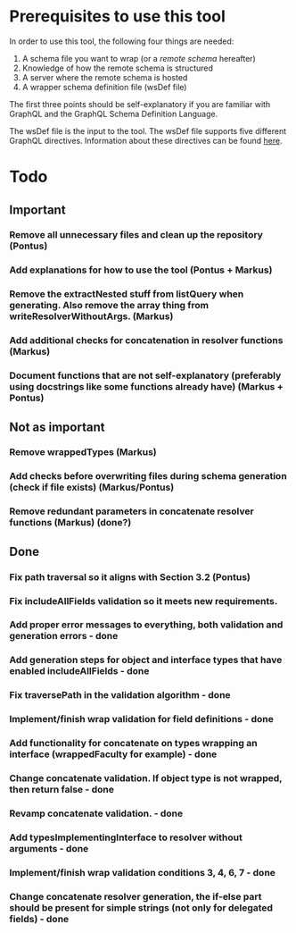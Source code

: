 # Prerequisites to use this tool

In order to use this tool, the following four things are needed: 

1. A schema file you want to wrap (or a _remote schema_ hereafter)
2. Knowledge of how the remote schema is structured
3. A server where the remote schema is hosted
4. A wrapper schema definition file (wsDef file)

The first three points should be self-explanatory if you are familiar with GraphQL and the GraphQL Schema Definition Language. 

The wsDef file is the input to the tool. The wsDef file supports five different GraphQL directives. Information about these directives can be found [here](directives.md).

# Todo

## Important

### Remove all unnecessary files and clean up the repository (Pontus)

### Add explanations for how to use the tool (Pontus + Markus)

### Remove the extractNested stuff from listQuery when generating. Also remove the array thing from writeResolverWithoutArgs. (Markus)

### Add additional checks for concatenation in resolver functions (Markus)

### Document functions that are not self-explanatory (preferably using docstrings like some functions already have) (Markus + Pontus)

## Not as important

### Remove wrappedTypes (Markus)

### Add checks before overwriting files during schema generation (check if file exists) (Markus/Pontus)

### Remove redundant parameters in concatenate resolver functions (Markus) (done?)

## Done

### Fix path traversal so it aligns with Section 3.2 (Pontus)

### Fix includeAllFields validation so it meets new requirements. 

### Add proper error messages to everything, both validation and generation errors - done

### Add generation steps for object and interface types that have enabled includeAllFields - done

### Fix traversePath in the validation algorithm - done

### Implement/finish wrap validation for field definitions - done

### Add functionality for concatenate on types wrapping an interface (wrappedFaculty for example) - done

### Change concatenate validation. If object type is not wrapped, then return false - done

### Revamp concatenate validation. - done

### Add typesImplementingInterface to resolver without arguments - done

### Implement/finish wrap validation conditions 3, 4, 6, 7 - done

### Change concatenate resolver generation, the if-else part should be present for simple strings (not only for delegated fields) - done


